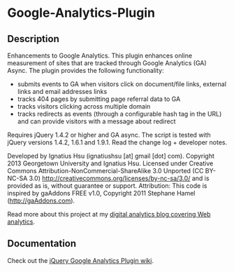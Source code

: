 # Google-Analytics-Plugin #

## Description ##

Enhancements to Google Analytics. This plugin enhances online measurement of sites that are tracked through Google Analytics (GA) Async. The plugin provides the following functionality:
* submits events to GA when visitors click on document/file links, external links and email addresses links
* tracks 404 pages by submitting page referral data to GA
* tracks visitors clicking across multiple domain
* tracks redirects as events (through a configurable hash tag in the URL) and can provide visitors with a message about redirect

Requires jQuery 1.4.2 or higher and GA async. The script is tested with jQuery versions 1.4.2, 1.6.1 and 1.9.1. Read the change log + developer notes.

Developed by Ignatius Hsu (ignatiushsu [at] gmail [dot] com). Copyright 2013 Georgetown University and Ignatius Hsu. Licensed under Creative Commons Attribution-NonCommercial-ShareAlike 3.0 Unported (CC BY-NC-SA 3.0) http://creativecommons.org/licenses/by-nc-sa/3.0/ and is provided as is, without guarantee or support.
Attribution: This code is inspired by gaAddons FREE v1.0, Copyright 2011 Stephane Hamel (http://gaAddons.com).

Read more about this project at my <a href="http://digitalmeasure.me">digital analytics blog covering Web analytics</a>.

## Documentation ##

Check out the [jQuery Google Analytics Plugin wiki](https://github.com/ignatiushsu/google-analytics-plugin/wiki).